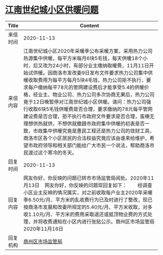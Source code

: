 # <a href="http://www.shangluo.gov.cn/zmhd/ldxxxx.jsp?urltype=leadermail.LeaderMailContentUrl&wbtreeid=1112&leadermailid=6608">江南世纪城小区供暖问题</a>
|Title|Content|
|:---:|---|
|来信时间|2020-11-13|
|来信内容|江南世纪城小区2020年采暖季公布采暖方案，采用热力公司热源集中供暖，每平方米每月6块5毛钱，每天供暖18个小时，后又改为24小时，有部分业主缴纳取暖费，11月11日开始试供暖。因商洛市发改委9日发布文件要求热力公司集中供暖收取费用为每平方每月5块4毛钱，热力公司拒不执行，要求每户缴纳每平78元的管网建设费后才能享受5.4的供暖价格，经业主、物业公司、热力公司多次协商无果后，热力公司竟于12日晚暂停对江南世纪城小区供暖。请问：热力公司强行收取6块5毛钱供暖费是否合理，要求缴纳的78元每平管网建设费是否合理，拒不执行市政府文件要求是否合理，蛮横无理想供热就供，不想供就撤跟市政府集中供暖的初衷是否一致，市政集中供暖究竟是惠民工程还是热力公司的敛财工具，商洛市区各个小区居民的合法权益究竟应该由谁来给维护，希望市政府领导和相关部门能给广大市民一个说法，帮助商洛市民渡过这个寒冷的冬天。|
|回复时间|2020-11-13|
|回复内容|网友你好，你反映的问题已转市市场监管局阅处。2020年11月13日    网友你好，你反映的问题现回复如下：        经调查小区业主反映的情况属实，对之前收取每户业主2020年采暖季6.50元/月、平方米的乱收费行为已及时进行了整改，现已按商洛市发展和改委所规定的5.40元/月、平方米收取，对多收1.10元/月、平方米的费用采取退还或抵顶物业费的方式处理，并将收费通知在小区内进行张贴公示。商州区市场监管局2020年11月16日|
|回复机构|<a href="../../categories/agencies/商州区市场监管局.md">商州区市场监管局</a>|